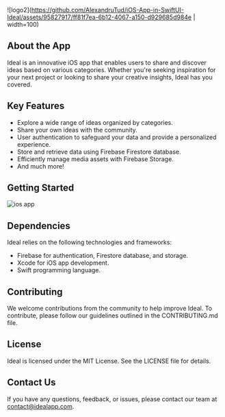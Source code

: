 ![logo2](https://github.com/AlexandruTud/iOS-App-in-SwiftUI-Ideal/assets/95827917/ff81f7ea-6b12-4067-a150-d929685d984e | width=100)




<h2>About the App</h2>
<p>Ideal is an innovative iOS app that enables users to share and discover ideas based on various categories. Whether you're seeking inspiration for your next project or looking to share your creative insights, Ideal has you covered.</p>

<h2>Key Features</h2>
<ul>
        <li>Explore a wide range of ideas organized by categories.</li>
        <li>Share your own ideas with the community.</li>
        <li>User authentication to safeguard your data and provide a personalized experience.</li>
        <li>Store and retrieve data using Firebase Firestore database.</li>
        <li>Efficiently manage media assets with Firebase Storage.</li>
        <li>And much more!</li>
</ul>

<h2>Getting Started</h2>

![ios app](https://github.com/AlexandruTud/iOS-App-in-SwiftUI-Ideal/assets/95827917/0bcacc25-9447-4bc8-854f-4c454c52283b)


  <h2>Dependencies</h2>
    <p>Ideal relies on the following technologies and frameworks:</p>
    <ul>
        <li>Firebase for authentication, Firestore database, and storage.</li>
        <li>Xcode for iOS app development.</li>
        <li>Swift programming language.</li>
        <!-- Add any additional dependencies here -->
    </ul>

<h2>Contributing</h2>
    <p>We welcome contributions from the community to help improve Ideal. To contribute, please follow our guidelines outlined in the CONTRIBUTING.md file.</p>

  <h2>License</h2>
    <p>Ideal is licensed under the MIT License. See the LICENSE file for details.</p>

  <h2>Contact Us</h2>
    <p>If you have any questions, feedback, or issues, please contact our team at <a href="mailto:contact@idealapp.com">contact@idealapp.com</a>.</p>


